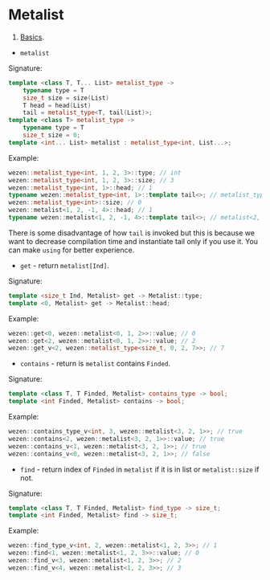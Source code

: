# Metalist

1. [Basics](https://github.com/dasfex/wezen/blob/trunk/includes/metalist/metalist_basics.hpp).

+ ```metalist```

Signature:
```cpp
template <class T, T... List> metalist_type -> 
    typename type = T
    size_t size = size(List)
    T head = head(List)
    tail = metalist_type<T, tail(List)>;
template <class T> metalist_type ->
    typename type = T
    size_t size = 0;
template <int... List> metalist : metalist_type<int, List...>;
```

Example:
```cpp
wezen::metalist_type<int, 1, 2, 3>::type; // int
wezen::metalist_type<int, 1, 2, 3>::size; // 3
wezen::metalist_type<int, 1>::head; // 1
typename wezen::metalist_type<int, 1>::template tail<>; // metalist_type<int>
wezen::metalist_type<int>::size; // 0
wezen::metalist<1, 2, -1, 4>::head; // 1
typename wezen::metalist<1, 2, -1, 4>::template tail<>; // metalist<2, -1, 4>
```

There is some disadvantage of how ```tail``` is invoked but 
this is because we want to decrease compilation time and 
instantiate tail only if you use it.
You can make ```using``` for better experience.

+ ```get``` - return ```metalist[Ind]```.

Signature:
```cpp
template <size_t Ind, Metalist> get -> Metalist::type;
template <0, Metalist> get -> Metalist::head;
```

Example:
```cpp
wezen::get<0, wezen::metalist<0, 1, 2>>::value; // 0
wezen::get<2, wezen::metalist<0, 1, 2>>::value; // 2
wezen::get_v<2, wezen::metalist_type<size_t, 0, 2, 7>>; // 7
```

+ ```contains``` - return is ```metalist``` contains ```Finded```.

Signature:
```cpp
template <class T, T Finded, Metalist> contains_type -> bool;
template <int Finded, Metalist> contains -> bool;
```

Example:
```cpp
wezen::contains_type_v<int, 3, wezen::metalist<3, 2, 1>>; // true
wezen::contains<2, wezen::metalist<3, 2, 1>>::value; // true
wezen::contains_v<1, wezen::metalist<3, 2, 1>>; // true
wezen::contains_v<0, wezen::metalist<3, 2, 1>>; // false
```

+ ```find``` - return index of ```Finded``` in ```metalist``` 
if it is in list or ```metalist::size``` if not.

Signature:
```cpp
template <class T, T Finded, Metalist> find_type -> size_t;
template <int Finded, Metalist> find -> size_t;
```

Example:
```cpp
wezen::find_type_v<int, 2, wezen::metalist<1, 2, 3>>; // 1
wezen::find<1, wezen::metalist<1, 2, 3>>::value; // 0
wezen::find_v<3, wezen::metalist<1, 2, 3>>; // 2
wezen::find_v<4, wezen::metalist<1, 2, 3>>; // 3
```
